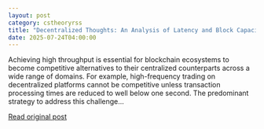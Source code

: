 ```yaml
---
layout: post
category: cstheoryrss
title: "Decentralized Thoughts: An Analysis of Latency and Block Capacity in Nakamoto Consensus"
date: 2025-07-24T04:00:00
---
```


Achieving high throughput is essential for blockchain ecosystems to become competitive alternatives to their centralized counterparts across a wide range of domains. For example, high-frequency trading on decentralized platforms cannot be competitive unless transaction processing times are reduced to well below one second. The predominant strategy to address this challenge...

[Read original post](https://decentralizedthoughts.github.io/2025-07-24-block_capacity_blog/)
